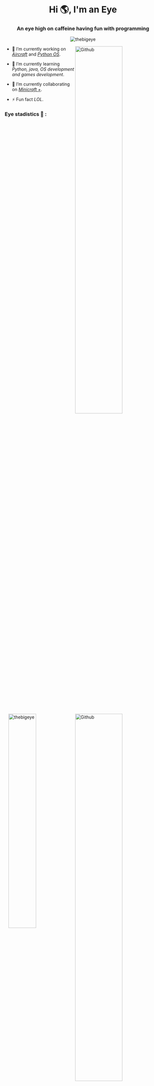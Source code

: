 <h1 align="center">Hi 🌎, I'm an Eye</h1>
<h3 align="center">An eye high on caffeine having fun with programming</h3>

<p align="center"> <img src="https://komarev.com/ghpvc/?username=thebigeye&label=Profile%20views&color=0e75b6&style=flat" alt="thebigeye" /> </p>

<!-- Light or dark according to the github theme that the user has when viewing it -->
<a href="https://github.com/TheBigEye#gh-light-mode-only">
  <img width="55%" align="right" src="https://raw.githubusercontent.com/onimur/.github/master/.resources/git-header.svg?theme=light" alt="Github" />
</a>

<a href="https://github.com/TheBigEye#gh-dark-mode-only">
  <img width="55%" align="right" src="https://raw.githubusercontent.com/onimur/.github/master/.resources/git-header.svg?theme=dark" alt="Github" />
</a>

<!-- --------------------------------------------------------------------------------------------------------------------------------------------------------------------- -->
- 🔭 I’m currently working on *[Aircraft](https://github.com/TheBigEye/Aircraft)* and *[Python OS](https://github.com/TheBigEye/Python-OS)*.

- 🌱 I’m currently learning *Python, java, OS development and games development*.

- 👯 I’m currently collaborating on *[Minicraft +](https://github.com/MinicraftPlus/minicraft-plus-revived)*.

- ⚡ Fun fact *LOL*.

<h3 align="left">Eye stadistics 👀 :</h3>
<p align="left">
</p>

<!-- --------------------------------------------------------------------------------------------------------------------------------------------------------------------- -->

<a href="https://github.com/TheBigEye#gh-light-mode-only">
  <img width="42%" align="right" src="https://github-readme-stats.vercel.app/api/top-langs?username=thebigeye&show_icons=true&locale=en&layout=compact&theme=light&hide_border=true&langs_count=6" alt="thebigeye" />
</a>
<a href="https://github.com/TheBigEye#gh-dark-mode-only">
  <img width="42%" align="right" src="https://github-readme-stats.vercel.app/api/top-langs?username=thebigeye&show_icons=true&locale=en&layout=compact&theme=dark&hide_border=true&langs_count=6" alt="thebigeye" />
</a>

<a href="https://github.com/TheBigEye#gh-light-mode-only">
  <img width="50%" align="center" src="https://github-readme-stats.vercel.app/api?username=thebigeye&show_icons=true&locale=en&theme=light&hide_border=true" alt="thebigeye" />
</a>
<a href="https://github.com/TheBigEye#gh-dark-mode-only">
  <img width="50%" align="center" src="https://github-readme-stats.vercel.app/api?username=thebigeye&show_icons=true&locale=en&theme=dark&hide_border=true" alt="thebigeye" />
</a>

<!-- ------------------------------------------------------------------------------- END --------------------------------------------------------------------------------- -->





